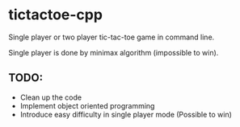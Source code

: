 # tictactoe-cpp
Single player or two player tic-tac-toe game in command line.

Single player is done by minimax algorithm (impossible to win).

## TODO:
* Clean up the code
* Implement object oriented programming
* Introduce easy difficulty in single player mode (Possible to win)
